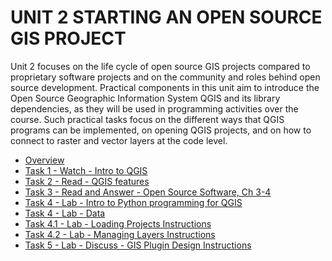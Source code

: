 # UNIT 2 STARTING AN OPEN SOURCE GIS PROJECT
Unit 2 focuses on the life cycle of open source GIS projects compared to proprietary software 
projects and on the community and roles behind open source development. Practical components in 
this unit aim to introduce the Open Source Geographic Information System QGIS and its library 
dependencies, as they will be used in programming activities over the course. Such practical 
tasks focus on the different ways that QGIS programs can be implemented, on opening QGIS projects,
and on how to connect to raster and vector layers at the code level.

- [Overview](unit2-overview.md)
- [Task 1 - Watch - Intro to QGIS](unit2-task-1-intro-qgis.md)
- [Task 2 - Read - QGIS features](unit2-task-2-qgis-features.md)
- [Task 3 - Read and Answer - Open Source Software, Ch 3-4](unit2-task-3-read-and-answer.md)
- [Task 4 - Lab - Intro to Python programming for QGIS](unit2-task-4-lab-intro-python-qgis.md)
- [Task 4 - Lab - Data](Lab1-Data.zip)
- [Task 4.1 - Lab - Loading Projects Instructions](unit2-task-4.1-loading-projects.md)
- [Task 4.2 - Lab - Managing Layers Instructions](unit2-task-4.2-loading-gis-data.md)
- [Task 5 - Lab - Discuss - GIS Plugin Design Instructions](unit2-task-5-gis-software-design.md)
